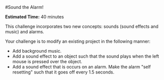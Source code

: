 #Sound the Alarm!

**Estimated Time:** 40 minutes

This challenge incorporates two new concepts: sounds (sound effects and music) and alarms.

Your challenge is to modify an existing project in the following manner:

* Add background music.
* Add a sound effect to an object such that the sound plays when the left mouse is pressed over the object.
* Add a sound effect that is occurs on an alarm. Make the alarm "self resetting" such that it goes off every 1.5 seconds.
